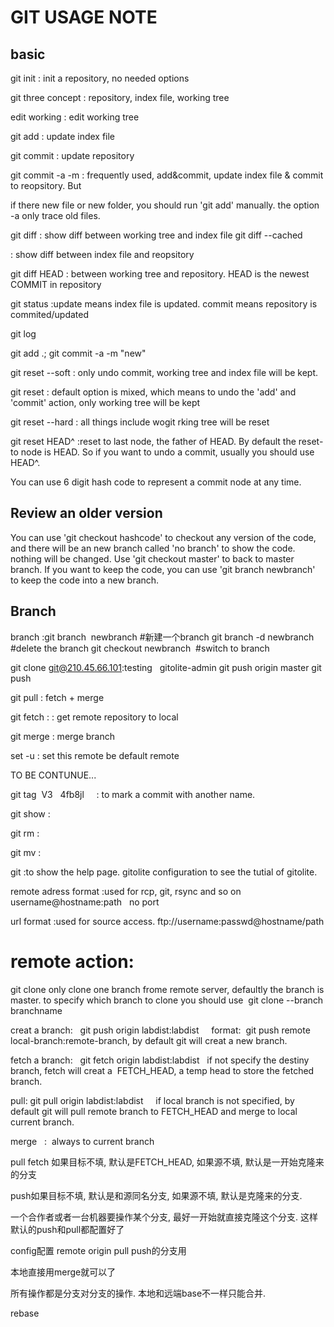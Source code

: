 # GIT USAGE NOTE

## basic 

git init
: init a repository, no needed options

git three concept
: repository, index file, working tree

edit working
: edit working tree


git add
: update index file

git commit
: update repository

git commit -a -m
: frequently used, add&commit, update index file & commit to reopsitory. But 

if there new file or new folder, you should run 'git add' manually. the option -a only trace old files.

git diff
: show diff between working tree and index file
git diff --cached

: show diff between index file and reopsitory

git diff HEAD
: between working tree and repository. HEAD is the newest COMMIT in repository

git status
:update means index file is updated. commit means repository is commited/updated

git log

git add .; git commit -a -m "new"

git reset --soft
: only undo commit, working tree and index file will be kept.

git reset
: default option is mixed, which means to undo the 'add' and 'commit' action, only working tree will be kept

git reset --hard
: all things include wogit rking tree will be reset

git reset HEAD^
:reset to last node, the father of HEAD. By default the reset-to node is HEAD. So if you want to undo a commit, usually you should use HEAD^.

You can use 6 digit hash code to represent a commit node at any time.

## Review an older version
You can use 'git checkout hashcode' to checkout any version of the code, and there will be an new branch called 'no branch' to show the code. nothing will be changed. Use 'git checkout master' to back to master branch. If you want to keep the code, you can use 'git branch newbranch' to keep the code into a new branch.
 
## Branch

branch
:git branch  newbranch #新建一个branch
 git branch -d newbranch  #delete the branch
 git checkout newbranch  #switch to branch


git clone git@210.45.66.101:testing   gitolite-admin
git push origin master
git push

git pull
: fetch + merge

git fetch <options><reopsitory><src>:<dst>
: get remote repository to local

git merge
: merge branch

set -u
: set this remote be default remote 

TO BE CONTUNUE...

git tag  V3   4fb8jl    
: to mark a commit with another name.

git show
:

git rm
:

git mv
:

git
:to show the help page.
gitolite configuration to see the tutial of gitolite.

remote adress format
:used for rcp, git, rsync and so on
username@hostname:path   no port

url format
:used for source access.
ftp://username:passwd@hostname/path

# remote action:

git clone only clone one branch frome remote server, defaultly the branch is master. to specify which branch to clone you should use  git clone --branch branchname

creat a branch:   git push origin labdist:labdist     format:  git push remote local-branch:remote-branch, by default git will creat a new branch.

fetch a branch:   git fetch origin labdist:labdist   if not specify the destiny branch, fetch will creat a  FETCH_HEAD, a temp head to store the fetched branch.

pull: git pull origin labdist:labdist     if local branch is not specified, by default git will pull remote branch to FETCH_HEAD and merge to local current branch.

merge   :  always to current branch

pull fetch 如果目标不填, 默认是FETCH_HEAD, 如果源不填, 默认是一开始克隆来的分支

push如果目标不填, 默认是和源同名分支, 如果源不填, 默认是克隆来的分支.

一个合作者或者一台机器要操作某个分支, 最好一开始就直接克隆这个分支. 这样默认的push和pull都配置好了

config配置
remote origin
pull push的分支用

本地直接用merge就可以了

所有操作都是分支对分支的操作. 本地和远端base不一样只能合并.

rebase 
